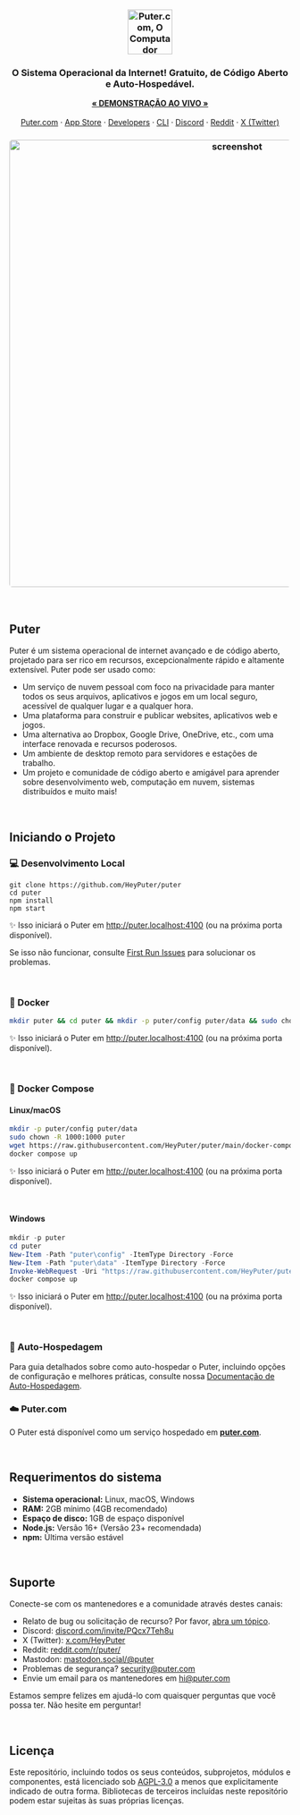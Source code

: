 <h3 align="center"><img width="80" alt="Puter.com, O Computador Pessoal em Nuvem: Todos os seus arquivos, aplicativos e jogos em um único lugar, acessíveis de qualquer lugar e a qualquer hora." src="https://assets.puter.site/puter-logo.png"></h3>

<h3 align="center">O Sistema Operacional da Internet! Gratuito, de Código Aberto e Auto-Hospedável.</h3>

<p align="center">
    <a href="https://puter.com/"><strong>« DEMONSTRAÇÃO AO VIVO »</strong></a>
    <br />
    <br />
    <a href="https://puter.com">Puter.com</a>
    ·
    <a href="https://puter.com/app/app-center">App Store</a>
    ·
    <a href="https://developer.puter.com" target="_blank">Developers</a>
    ·
    <a href="https://github.com/heyputer/puter-cli" target="_blank">CLI</a>
    ·
    <a href="https://discord.com/invite/PQcx7Teh8u">Discord</a>
    ·
    <a href="https://reddit.com/r/puter">Reddit</a>
    ·
    <a href="https://x.com/HeyPuter">X (Twitter)</a>
</p>

<h3 align="center"><img width="800" style="border-radius:5px;" alt="screenshot" src="https://assets.puter.site/puter.com-screenshot-3.webp"></h3>

<br/>

## Puter

Puter é um sistema operacional de internet avançado e de código aberto, projetado para ser rico em recursos, excepcionalmente rápido e altamente extensível. Puter pode ser usado como:

- Um serviço de nuvem pessoal com foco na privacidade para manter todos os seus arquivos, aplicativos e jogos em um local seguro, acessível de qualquer lugar e a qualquer hora.
- Uma plataforma para construir e publicar websites, aplicativos web e jogos.
- Uma alternativa ao Dropbox, Google Drive, OneDrive, etc., com uma interface renovada e recursos poderosos.
- Um ambiente de desktop remoto para servidores e estações de trabalho.
- Um projeto e comunidade de código aberto e amigável para aprender sobre desenvolvimento web, computação em nuvem, sistemas distribuídos e muito mais!

<br/>

## Iniciando o Projeto


### 💻 Desenvolvimento Local
```
git clone https://github.com/HeyPuter/puter
cd puter
npm install
npm start
```

✨ Isso iniciará o Puter em http://puter.localhost:4100 (ou na próxima porta disponível).


Se isso não funcionar, consulte [First Run Issues](./doc/self-hosters/first-run-issues.md) para solucionar os problemas.

<br/>

### 🐳 Docker


```bash
mkdir puter && cd puter && mkdir -p puter/config puter/data && sudo chown -R 1000:1000 puter && docker run --rm -p 4100:4100 -v `pwd`/puter/config:/etc/puter -v `pwd`/puter/data:/var/puter  ghcr.io/heyputer/puter
```
✨ Isso iniciará o Puter em http://puter.localhost:4100 (ou na próxima porta disponível).

<br/>


### 🐙 Docker Compose


#### Linux/macOS
```bash
mkdir -p puter/config puter/data
sudo chown -R 1000:1000 puter
wget https://raw.githubusercontent.com/HeyPuter/puter/main/docker-compose.yml
docker compose up
```
✨ Isso iniciará o Puter em http://puter.localhost:4100 (ou na próxima porta disponível).

<br/>

#### Windows


```powershell
mkdir -p puter
cd puter
New-Item -Path "puter\config" -ItemType Directory -Force
New-Item -Path "puter\data" -ItemType Directory -Force
Invoke-WebRequest -Uri "https://raw.githubusercontent.com/HeyPuter/puter/main/docker-compose.yml" -OutFile "docker-compose.yml"
docker compose up
```
✨ Isso iniciará o Puter em http://puter.localhost:4100 (ou na próxima porta disponível).

<br/>

### 🚀 Auto-Hospedagem

Para guia detalhados sobre como auto-hospedar o Puter, incluindo opções de configuração e melhores práticas, consulte nossa [Documentação de Auto-Hospedagem](https://github.com/HeyPuter/puter/blob/main/doc/self-hosters/instructions.md).

### ☁️ Puter.com

O Puter está disponível como um serviço hospedado em [**puter.com**](https://puter.com).

<br/>

## Requerimentos do sistema

- **Sistema operacional:** Linux, macOS, Windows
- **RAM:** 2GB mínimo (4GB recomendado)
- **Espaço de disco:** 1GB de espaço disponível
- **Node.js:** Versão 16+ (Versão 23+ recomendada)
- **npm:** Última versão estável

<br/>

## Suporte

Conecte-se com os mantenedores e a comunidade através destes canais:

- Relato de bug ou solicitação de recurso? Por favor, [abra um tópico](https://github.com/HeyPuter/puter/issues/new/choose).
- Discord: [discord.com/invite/PQcx7Teh8u](https://discord.com/invite/PQcx7Teh8u)
- X (Twitter): [x.com/HeyPuter](https://x.com/HeyPuter)
- Reddit: [reddit.com/r/puter/](https://www.reddit.com/r/puter/)
- Mastodon: [mastodon.social/@puter](https://mastodon.social/@puter)
- Problemas de segurança? [security@puter.com](mailto:security@puter.com)
- Envie um email para os mantenedores em [hi@puter.com](mailto:hi@puter.com)

Estamos sempre felizes em ajudá-lo com quaisquer perguntas que você possa ter. Não hesite em perguntar!

<br/>


##  Licença

Este repositório, incluindo todos os seus conteúdos, subprojetos, módulos e componentes, está licenciado sob [AGPL-3.0](https://github.com/HeyPuter/puter/blob/main/LICENSE.txt) a menos que explicitamente indicado de outra forma. Bibliotecas de terceiros incluídas neste repositório podem estar sujeitas às suas próprias licenças.

<br/>
